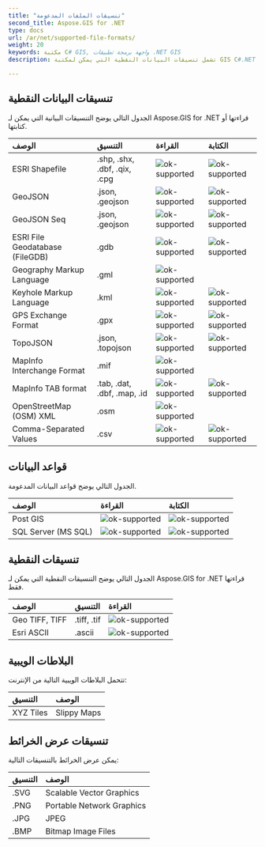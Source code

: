 ```yaml
---
title: "تنسيقات الملفات المدعومة"
second_title: Aspose.GIS for .NET
type: docs
url: /ar/net/supported-file-formats/
weight: 20
keywords: مكتبة C# GIS, واجهة برمجة تطبيقات .NET GIS
description: تشمل تنسيقات البيانات النقطية التي يمكن لمكتبة GIS C#.NET قراءتها أو كتابتها شكل ESRI Shapefile, GeoJSON, TopoJSON, Keyhole Markup Language, GPS Exchange Format, OpenStreetMap (OSM) XML وتدعم تنسيقات الملفات مثل .shp, .shx, .dbf, .geojson, .gdb, .gml, .kml, .mif, .osm.

---
```


## **تنسيقات البيانات النقطية**
الجدول التالي يوضح التنسيقات البيانية التي يمكن لـ Aspose.GIS for .NET قراءتها أو كتابتها.


|**الوصف**|**التنسيق**|**القراءة**|**الكتابة**|
| :- | :- | :- | :- |
|ESRI Shapefile|.shp, .shx, .dbf, .qix, .cpg|![ok-supported](ok.png)|![ok-supported](ok.png)|
|GeoJSON|.json, .geojson|![ok-supported](ok.png)|![ok-supported](ok.png)|
|GeoJSON Seq|.json, .geojson|![ok-supported](ok.png)|![ok-supported](ok.png)|
|ESRI File Geodatabase (FileGDB)|.gdb|![ok-supported](ok.png)|![ok-supported](ok.png)|
|Geography Markup Language|.gml|![ok-supported](ok.png)| |
|Keyhole Markup Language|.kml|![ok-supported](ok.png)|![ok-supported](ok.png)|
|GPS Exchange Format|.gpx|![ok-supported](ok.png)|![ok-supported](ok.png)|
|TopoJSON|.json, .topojson|![ok-supported](ok.png)|![ok-supported](ok.png)|
|MapInfo Interchange Format|.mif|![ok-supported](ok.png)| |
|MapInfo TAB format|.tab, .dat, .dbf, .map, .id|![ok-supported](ok.png)|![ok-supported](ok.png)|
|OpenStreetMap (OSM) XML|.osm|![ok-supported](ok.png)| |
|Comma-Separated Values|.csv|![ok-supported](ok.png)|![ok-supported](ok.png)|

## **قواعد البيانات**
الجدول التالي يوضح قواعد البيانات المدعومة.


|**الوصف**|**القراءة**|**الكتابة**|
| :- | :- | :- |
|Post GIS|![ok-supported](ok.png)|![ok-supported](ok.png)|
|SQL Server (MS SQL)|![ok-supported](ok.png)|![ok-supported](ok.png)|

## **تنسيقات النقطية**
الجدول التالي يوضح التنسيقات النقطية التي يمكن لـ Aspose.GIS for .NET قراءتها فقط.


|**الوصف**|**التنسيق**|**القراءة**|
| :- | :- | :- |
|Geo TIFF, TIFF|.tiff, .tif|![ok-supported](ok.png)|
|Esri ASCII|.ascii|![ok-supported](ok.png)|

## **البلاطات الويبية**
تتحمل البلاطات الويبية التالية من الإنترنت:


|**التنسيق**|**الوصف**|
| :- | :- |
|XYZ Tiles|Slippy Maps|

## **تنسيقات عرض الخرائط**
يمكن عرض الخرائط بالتنسيقات التالية:


|**التنسيق**|**الوصف**|
| :- | :- |
|.SVG|Scalable Vector Graphics|
|.PNG|Portable Network Graphics|
|.JPG|JPEG|
|.BMP|Bitmap Image Files|
